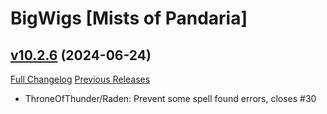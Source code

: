 # BigWigs [Mists of Pandaria]

## [v10.2.6](https://github.com/BigWigsMods/BigWigs_MistsOfPandaria/tree/v10.2.6) (2024-06-24)
[Full Changelog](https://github.com/BigWigsMods/BigWigs_MistsOfPandaria/compare/v10.2.5...v10.2.6) [Previous Releases](https://github.com/BigWigsMods/BigWigs_MistsOfPandaria/releases)

- ThroneOfThunder/Raden: Prevent some spell found errors, closes #30  
